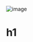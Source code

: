
![image](https://github.com/Nath-S10/Nath-s10./assets/140439315/c34ba654-d906-4de9-a1c7-89dd8a9d3314)
<H1 Student at Universidad Autónoma del Estado de México | Acuarelista y Artista | DESARROLLADORA FRONT END JR. />h1
